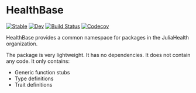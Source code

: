 # HealthBase

[![Stable](https://img.shields.io/badge/docs-stable-blue.svg)](https://JuliaHealth.github.io/HealthBase.jl/stable)
[![Dev](https://img.shields.io/badge/docs-dev-blue.svg)](https://JuliaHealth.github.io/HealthBase.jl/dev)
[![Build Status](https://travis-ci.com/JuliaHealth/HealthBase.jl.svg?branch=master)](https://travis-ci.com/JuliaHealth/HealthBase.jl)
[![Codecov](https://codecov.io/gh/JuliaHealth/HealthBase.jl/branch/master/graph/badge.svg)](https://codecov.io/gh/JuliaHealth/HealthBase.jl)

HealthBase provides a common namespace for packages in the JuliaHealth organization.

The package is very lightweight. It has no dependencies. It does not contain any code. It only contains:
* Generic function stubs
* Type definitions
* Trait definitions
